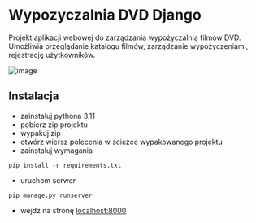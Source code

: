 # Wypozyczalnia DVD Django
Projekt aplikacji webowej do zarządzania wypożyczalnią filmów DVD. Umożliwia przeglądanie katalogu filmów, zarządzanie wypożyczeniami, rejestrację użytkowników.

![image](https://github.com/user-attachments/assets/51456928-8796-4be3-bc0d-49d8cb729c9c)


## Instalacja
- zainstaluj pythona 3.11
- pobierz zip projektu
- wypakuj zip
- otwórz wiersz polecenia w ścieżce wypakowanego projektu
- zainstaluj wymagania 
```
pip install -r requirements.txt
```
- uruchom serwer
```
pip manage.py runserver
```
- wejdz na stronę [localhost:8000](localhost:8000)
